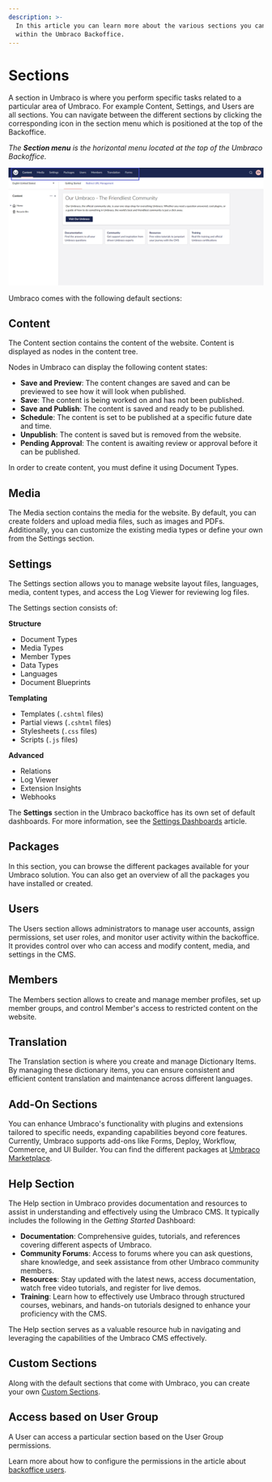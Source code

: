 ```yaml
---
description: >-
  In this article you can learn more about the various sections you can find
  within the Umbraco Backoffice.
---
```


# Sections

A section in Umbraco is where you perform specific tasks related to a particular area of Umbraco. For example Content, Settings, and Users are all sections. You can navigate between the different sections by clicking the corresponding icon in the section menu which is positioned at the top of the Backoffice.

_The **Section menu** is the horizontal menu located at the top of the Umbraco Backoffice._

![Section](images/highlight-sections-v14.png)

Umbraco comes with the following default sections:

## Content

The Content section contains the content of the website. Content is displayed as nodes in the content tree.

Nodes in Umbraco can display the following content states:

* **Save and Preview**: The content changes are saved and can be previewed to see how it will look when published.
* **Save**: The content is being worked on and has not been published.
* **Save and Publish**: The content is saved and ready to be published.
* **Schedule**: The content is set to be published at a specific future date and time.
* **Unpublish**: The content is saved but is removed from the website.
* **Pending Approval**: The content is awaiting review or approval before it can be published.

In order to create content, you must define it using Document Types.

## Media

The Media section contains the media for the website. By default, you can create folders and upload media files, such as images and PDFs. Additionally, you can customize the existing media types or define your own from the Settings section.

## Settings

The Settings section allows you to manage website layout files, languages, media, content types, and access the Log Viewer for reviewing log files.

The Settings section consists of:

**Structure**

* Document Types
* Media Types
* Member Types
* Data Types
* Languages
* Document Blueprints

**Templating**

* Templates (`.cshtml` files)
* Partial views (`.cshtml` files)
* Stylesheets (`.css` files)
* Scripts (`.js` files)

**Advanced**

* Relations
* Log Viewer
* Extension Insights
* Webhooks

The **Settings** section in the Umbraco backoffice has its own set of default dashboards. For more information, see the [Settings Dashboards](settings-dashboards.md) article.

## Packages

In this section, you can browse the different packages available for your Umbraco solution. You can also get an overview of all the packages you have installed or created.

## Users

The Users section allows administrators to manage user accounts, assign permissions, set user roles, and monitor user activity within the backoffice. It provides control over who can access and modify content, media, and settings in the CMS.

## Members

The Members section allows to create and manage member profiles, set up member groups, and control Member's access to restricted content on the website.

## Translation

The Translation section is where you create and manage Dictionary Items. By managing these dictionary items, you can ensure consistent and efficient content translation and maintenance across different languages.

## Add-On Sections

You can enhance Umbraco's functionality with plugins and extensions tailored to specific needs, expanding capabilities beyond core features. Currently, Umbraco supports add-ons like Forms, Deploy, Workflow, Commerce, and UI Builder. You can find the different packages at [Umbraco Marketplace](https://marketplace.umbraco.com/).

## Help Section

The Help section in Umbraco provides documentation and resources to assist in understanding and effectively using the Umbraco CMS. It typically includes the following in the _Getting Started_ Dashboard:

* **Documentation**: Comprehensive guides, tutorials, and references covering different aspects of Umbraco.
* **Community Forums**: Access to forums where you can ask questions, share knowledge, and seek assistance from other Umbraco community members.
* **Resources**: Stay updated with the latest news, access documentation, watch free video tutorials, and register for live demos.
* **Training**: Learn how to effectively use Umbraco through structured courses, webinars, and hands-on tutorials designed to enhance your proficiency with the CMS.

The Help section serves as a valuable resource hub in navigating and leveraging the capabilities of the Umbraco CMS effectively.

## Custom Sections

Along with the default sections that come with Umbraco, you can create your own [Custom Sections](../../extending/section-trees/).

## Access based on User Group

A User can access a particular section based on the User Group permissions.

Learn more about how to configure the permissions in the article about [backoffice users](../data/users.md).
